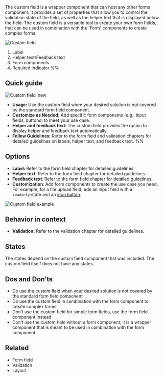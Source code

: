 The custom field is a wrapper component that can host any other forms component. It provides a set of properties that allow you to control the validation state of the field, as well as the helper text that is displayed below the field. The custom field is a versatile tool to create your own form fields, that can be used in combination with the 'Form' components to create complex forms.

![Custom field](https://www.figma.com/design/wEptRgAezDU1z80Cn3eZ0o/iX-Pattern-Illustrations?node-id=3303-3291&t=DlxXBQ9vTnyDcIUI-4 )

1. Label
2. Helper text/Feedback text
3. Form components
4. Required indicator
%%
## Quick guide

![Custom field_new](https://www.figma.com/design/wEptRgAezDU1z80Cn3eZ0o/iX-Pattern-Illustrations?node-id=3482-7078&t=DlxXBQ9vTnyDcIUI-4)

- **Usage:** Use the custom field when your desired solution is not covered by the standard form field component.
- **Customize as Needed:** Add specific form components (e.g., input fields, buttons) to meet your use case.
- **Helper and feedback text:** The custom field provides the option to display helper and feedback text automatically.
- **Follow Guidelines:** Refer to the form field and validation chapters for detailed guidelines on labels, helper text, and feedback text.
%%
## Options

- **Label:** Refer to the form field chapter for detailed guidelines.
- **Helper text**: Refer to the form field chapter for detailed guidelines.
- **Feedback text**: Refer to the form field chapter for detailed guidelines.
- **Customization**: Add form components to create the use case you need. For example, for a file upload field, add an input field with a `readonly` state and an [icon button](buttons/icon-button.md).

![Custom field example](https://www.figma.com/design/wEptRgAezDU1z80Cn3eZ0o/iX-Pattern-Illustrations?node-id=3483-7223&t=DlxXBQ9vTnyDcIUI-4)

## Behavior in context

- **Validation:** Refer to the validation chapter for detailed guidelines.
## States

The states depend on the custom field component that was included. The custom field itself does not have any states.
## Dos and Don'ts

- Do use the custom field when your desired solution is not covered by the standard form field component  
- Do use the custom field in combination with the form component to create complex forms
- Don't use the custom field for simple form fields, use the form field component instead
- Don't use the custom field without a form component, it is a wrapper component that is meant to be used in combination with the form component
## Related 
- Form field
- Validation
- Layout
